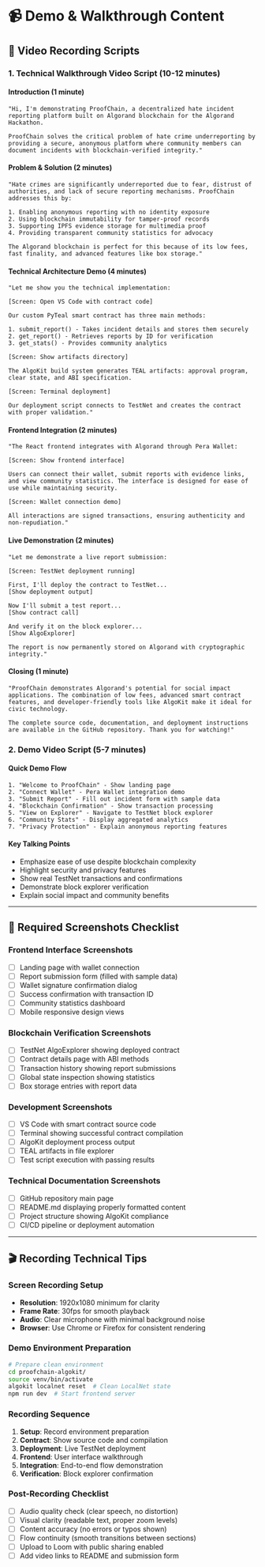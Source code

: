 # 📹 Demo & Walkthrough Content

## 🎥 Video Recording Scripts

### **1. Technical Walkthrough Video Script (10-12 minutes)**

#### **Introduction (1 minute)**
```
"Hi, I'm demonstrating ProofChain, a decentralized hate incident reporting platform built on Algorand blockchain for the Algorand Hackathon.

ProofChain solves the critical problem of hate crime underreporting by providing a secure, anonymous platform where community members can document incidents with blockchain-verified integrity."
```

#### **Problem & Solution (2 minutes)**  
```
"Hate crimes are significantly underreported due to fear, distrust of authorities, and lack of secure reporting mechanisms. ProofChain addresses this by:

1. Enabling anonymous reporting with no identity exposure
2. Using blockchain immutability for tamper-proof records  
3. Supporting IPFS evidence storage for multimedia proof
4. Providing transparent community statistics for advocacy

The Algorand blockchain is perfect for this because of its low fees, fast finality, and advanced features like box storage."
```

#### **Technical Architecture Demo (4 minutes)**
```
"Let me show you the technical implementation:

[Screen: Open VS Code with contract code]

Our custom PyTeal smart contract has three main methods:

1. submit_report() - Takes incident details and stores them securely
2. get_report() - Retrieves reports by ID for verification  
3. get_stats() - Provides community analytics

[Screen: Show artifacts directory]

The AlgoKit build system generates TEAL artifacts: approval program, clear state, and ABI specification.

[Screen: Terminal deployment]

Our deployment script connects to TestNet and creates the contract with proper validation."
```

#### **Frontend Integration (2 minutes)**
```
"The React frontend integrates with Algorand through Pera Wallet:

[Screen: Show frontend interface]

Users can connect their wallet, submit reports with evidence links, and view community statistics. The interface is designed for ease of use while maintaining security.

[Screen: Wallet connection demo]

All interactions are signed transactions, ensuring authenticity and non-repudiation."
```

#### **Live Demonstration (2 minutes)**
```
"Let me demonstrate a live report submission:

[Screen: TestNet deployment running]

First, I'll deploy the contract to TestNet... 
[Show deployment output]

Now I'll submit a test report...
[Show contract call]

And verify it on the block explorer...
[Show AlgoExplorer]

The report is now permanently stored on Algorand with cryptographic integrity."
```

#### **Closing (1 minute)**
```
"ProofChain demonstrates Algorand's potential for social impact applications. The combination of low fees, advanced smart contract features, and developer-friendly tools like AlgoKit make it ideal for civic technology.

The complete source code, documentation, and deployment instructions are available in the GitHub repository. Thank you for watching!"
```

### **2. Demo Video Script (5-7 minutes)**

#### **Quick Demo Flow**
```
1. "Welcome to ProofChain" - Show landing page
2. "Connect Wallet" - Pera Wallet integration demo
3. "Submit Report" - Fill out incident form with sample data  
4. "Blockchain Confirmation" - Show transaction processing
5. "View on Explorer" - Navigate to TestNet block explorer
6. "Community Stats" - Display aggregated analytics
7. "Privacy Protection" - Explain anonymous reporting features
```

#### **Key Talking Points**
- Emphasize ease of use despite blockchain complexity
- Highlight security and privacy features
- Show real TestNet transactions and confirmations
- Demonstrate block explorer verification
- Explain social impact and community benefits

---

## 📸 Required Screenshots Checklist

### **Frontend Interface Screenshots**
- [ ] Landing page with wallet connection
- [ ] Report submission form (filled with sample data)
- [ ] Wallet signature confirmation dialog  
- [ ] Success confirmation with transaction ID
- [ ] Community statistics dashboard
- [ ] Mobile responsive design views

### **Blockchain Verification Screenshots**  
- [ ] TestNet AlgoExplorer showing deployed contract
- [ ] Contract details page with ABI methods
- [ ] Transaction history showing report submissions
- [ ] Global state inspection showing statistics
- [ ] Box storage entries with report data

### **Development Screenshots**
- [ ] VS Code with smart contract source code
- [ ] Terminal showing successful contract compilation
- [ ] AlgoKit deployment process output
- [ ] TEAL artifacts in file explorer
- [ ] Test script execution with passing results

### **Technical Documentation Screenshots**
- [ ] GitHub repository main page
- [ ] README.md displaying properly formatted content
- [ ] Project structure showing AlgoKit compliance
- [ ] CI/CD pipeline or deployment automation

---

## 🎬 Recording Technical Tips

### **Screen Recording Setup**
- **Resolution**: 1920x1080 minimum for clarity
- **Frame Rate**: 30fps for smooth playback
- **Audio**: Clear microphone with minimal background noise
- **Browser**: Use Chrome or Firefox for consistent rendering

### **Demo Environment Preparation**
```bash
# Prepare clean environment
cd proofchain-algokit/
source venv/bin/activate
algokit localnet reset  # Clean LocalNet state
npm run dev  # Start frontend server
```

### **Recording Sequence**
1. **Setup**: Record environment preparation
2. **Contract**: Show source code and compilation
3. **Deployment**: Live TestNet deployment
4. **Frontend**: User interface walkthrough  
5. **Integration**: End-to-end flow demonstration
6. **Verification**: Block explorer confirmation

### **Post-Recording Checklist**
- [ ] Audio quality check (clear speech, no distortion)
- [ ] Visual clarity (readable text, proper zoom levels)
- [ ] Content accuracy (no errors or typos shown)
- [ ] Flow continuity (smooth transitions between sections)
- [ ] Upload to Loom with public sharing enabled
- [ ] Add video links to README and submission form
